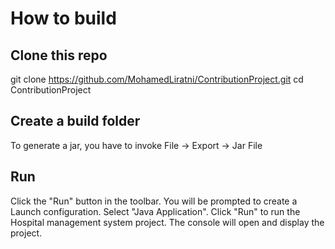 # How to build
## Clone this repo
git clone https://github.com/MohamedLiratni/ContributionProject.git
cd ContributionProject

## Create a build folder
To generate a jar, you have to invoke File -> Export -> Jar File

## Run
Click the "Run" button in the toolbar.
You will be prompted to create a Launch configuration. Select "Java Application".
Click "Run" to run the Hospital management system project. The console will open and display the project.
